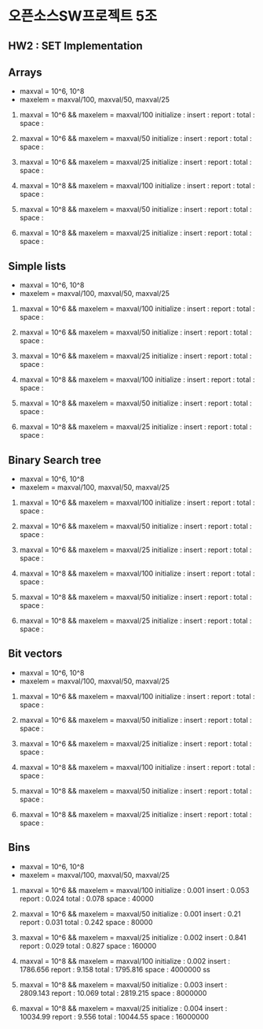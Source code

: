 # 오픈소스SW프로젝트 5조

## HW2 : SET Implementation

## Arrays
 * maxval = 10^6, 10^8
 * maxelem = maxval/100, maxval/50, maxval/25

 1. maxval = 10^6 && maxelem = maxval/100
    initialize :
    insert :
    report :
    total :
    space :

2. maxval = 10^6 && maxelem = maxval/50
    initialize :
    insert :
    report :
    total :
    space :

3. maxval = 10^6 && maxelem = maxval/25
    initialize :
    insert :
    report :
    total :
    space :

4. maxval = 10^8 && maxelem = maxval/100
    initialize :
    insert :
    report :
    total :
    space :

5. maxval = 10^8 && maxelem = maxval/50
    initialize :
    insert :
    report :
    total :
    space :

6. maxval = 10^8 && maxelem = maxval/25
    initialize :
    insert :
    report :
    total :
    space :

## Simple lists
 * maxval = 10^6, 10^8
 * maxelem = maxval/100, maxval/50, maxval/25

 1. maxval = 10^6 && maxelem = maxval/100
    initialize :
    insert :
    report :
    total :
    space :

2. maxval = 10^6 && maxelem = maxval/50
    initialize :
    insert :
    report :
    total :
    space :

3. maxval = 10^6 && maxelem = maxval/25
    initialize :
    insert :
    report :
    total :
    space :

4. maxval = 10^8 && maxelem = maxval/100
    initialize :
    insert :
    report :
    total :
    space :

5. maxval = 10^8 && maxelem = maxval/50
    initialize :
    insert :
    report :
    total :
    space :

6. maxval = 10^8 && maxelem = maxval/25
    initialize :
    insert :
    report :
    total :
    space :

## Binary Search tree
 * maxval = 10^6, 10^8
 * maxelem = maxval/100, maxval/50, maxval/25

 1. maxval = 10^6 && maxelem = maxval/100
    initialize :
    insert :
    report :
    total :
    space :

2. maxval = 10^6 && maxelem = maxval/50
    initialize :
    insert :
    report :
    total :
    space :

3. maxval = 10^6 && maxelem = maxval/25
    initialize :
    insert :
    report :
    total :
    space :

4. maxval = 10^8 && maxelem = maxval/100
    initialize :
    insert :
    report :
    total :
    space :

5. maxval = 10^8 && maxelem = maxval/50
    initialize :
    insert :
    report :
    total :
    space :

6. maxval = 10^8 && maxelem = maxval/25
    initialize :
    insert :
    report :
    total :
    space :

## Bit vectors
 * maxval = 10^6, 10^8
 * maxelem = maxval/100, maxval/50, maxval/25

 1. maxval = 10^6 && maxelem = maxval/100
    initialize :
    insert :
    report :
    total :
    space :

2. maxval = 10^6 && maxelem = maxval/50
    initialize :
    insert :
    report :
    total :
    space :

3. maxval = 10^6 && maxelem = maxval/25
    initialize :
    insert :
    report :
    total :
    space :

4. maxval = 10^8 && maxelem = maxval/100
    initialize :
    insert :
    report :
    total :
    space :

5. maxval = 10^8 && maxelem = maxval/50
    initialize :
    insert :
    report :
    total :
    space :

6. maxval = 10^8 && maxelem = maxval/25
    initialize :
    insert :
    report :
    total :
    space :

## Bins
* maxval = 10^6, 10^8
* maxelem = maxval/100, maxval/50, maxval/25

 1. maxval = 10^6 && maxelem = maxval/100
    initialize : 0.001
    insert : 0.053
    report : 0.024
    total : 0.078
    space : 40000

2. maxval = 10^6 && maxelem = maxval/50
    initialize : 0.001
    insert : 0.21
    report : 0.031
    total : 0.242
    space : 80000

3. maxval = 10^6 && maxelem = maxval/25
    initialize : 0.002
    insert : 0.841
    report : 0.029
    total : 0.827
    space : 160000

4. maxval = 10^8 && maxelem = maxval/100
    initialize : 0.002
    insert : 1786.656
    report : 9.158
    total : 1795.816
    space : 4000000
ss
5. maxval = 10^8 && maxelem = maxval/50
    initialize : 0.003
    insert : 2809.143
    report : 10.069
    total : 2819.215
    space : 8000000

6. maxval = 10^8 && maxelem = maxval/25
    initialize : 0.004
    insert : 10034.99
    report : 9.556
    total : 10044.55
    space : 16000000
